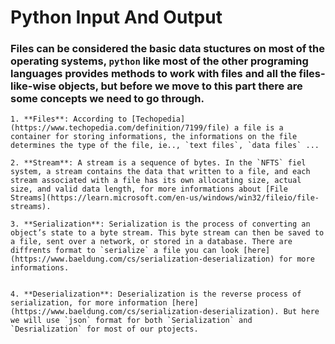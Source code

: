 # Python Input And Output

### Files can be considered the basic data stuctures on most of the operating systems, `python` like most of the other programing languages provides methods to work with files and all the files-like-wise objects, but before we move to this part there are some concepts we need to go through.


    1. **Files**: According to [Techopedia](https://www.techopedia.com/definition/7199/file) a file is a container for storing informations, the informations on the file determines the type of the file, ie.., `text files`, `data files` ...

    2. **Stream**: A stream is a sequence of bytes. In the `NFTS` fiel system, a stream contains the data that written to a file, and each stream associated with a file has its own allocating size, actual size, and valid data length, for more informations about [File Streams](https://learn.microsoft.com/en-us/windows/win32/fileio/file-streams).

    3. **Serialization**: Serialization is the process of converting an object’s state to a byte stream. This byte stream can then be saved to a file, sent over a network, or stored in a database. There are diffrents format to `serialize` a file you can look [here](https://www.baeldung.com/cs/serialization-deserialization) for more informations.


    4. **Deserialization**: Deserialization is the reverse process of serialization, for more information [here](https://www.baeldung.com/cs/serialization-deserialization). But here we will use `json` format for both `Serialization` and `Desrialization` for most of our ptojects.


